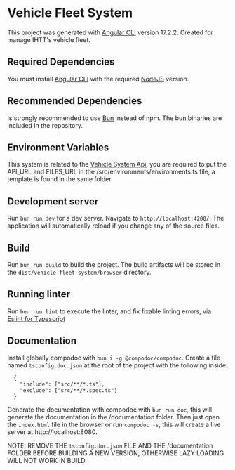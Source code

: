 # Vehicle Fleet System

This project was generated with [Angular CLI](https://github.com/angular/angular-cli) version 17.2.2. Created for manage IHTT's vehicle fleet.

## Required Dependencies
You must install [Angular CLI](https://github.com/angular/angular-cli) with the required [NodeJS](https://nodejs.org/en) version.

## Recommended Dependencies
Is strongly recommended to use [Bun](https://bun.sh/) instead of npm. The bun binaries are included in the repository.

## Environment Variables
This system is related to the [Vehicle System Api](https://github.com/Ajuriaa/api-vehicle-fleet.git), you are required to put the API_URL and FILES_URL in the /src/environments/environments.ts file, a template is found in the same folder.

## Development server

Run `bun run dev` for a dev server. Navigate to `http://localhost:4200/`. The application will automatically reload if you change any of the source files.

## Build

Run `bun run build` to build the project. The build artifacts will be stored in the `dist/vehicle-fleet-system/browser` directory.

## Running linter

Run `bun run lint` to execute the linter, and fix fixable linting errors, via [Eslint for Typescript](https://typescript-eslint.io/)

## Documentation

Install globally compodoc with `bun i -g @compodoc/compodoc`. Create a file named `tsconfig.doc.json` at the root of the project with the following inside:
```
  {
    "include": ["src/**/*.ts"],
    "exclude": ["src/**/*.spec.ts"]
  }
```
Generate the documentation with compodoc with `bun run doc`, this will generate the documentation in the /documentation folder. Then just open the `index.html` file in the browser or run `compodoc -s`, this will create a live server at http://localhost:8080.

NOTE: REMOVE THE `tsconfig.doc.json` FILE AND THE /documentation FOLDER BEFORE BUILDING A NEW VERSION, OTHERWISE LAZY LOADING WILL NOT WORK IN BUILD.
